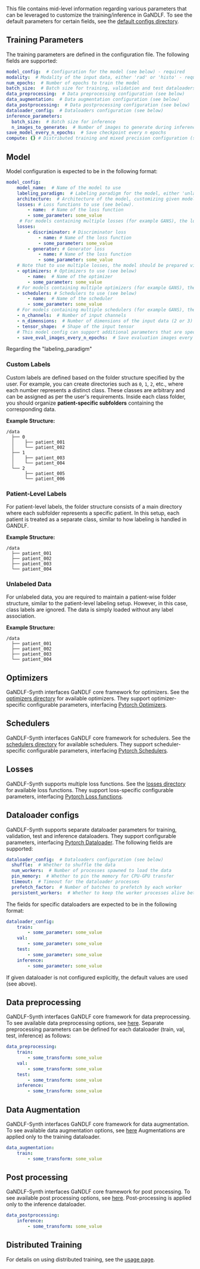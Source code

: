 
This file contains mid-level information regarding various parameters that can be leveraged to customize the training/inference in GaNDLF. To see the default parameters for certain fields, see the [default configs directory]("https://github.com/mlcommons/GaNDLF-Synth/blob/main/gandlf_synth/parameter_defaults/").


## Training Parameters
The training parameters are defined in the configuration file. The following fields are supported:
```yaml
model_config:  # Configuration for the model (see below) - required
modality:  # Modality of the input data, either 'rad' or 'histo' - required
num_epochs:  # Number of epochs to train the model
batch_size:  # Batch size for training, validation and test dataloaders
data_preprocessing:  # Data preprocessing configuration (see below)
data_augmentation:  # Data augmentation configuration (see below)
data_postprocessing:  # Data postprocessing configuration (see below)
dataloader_config:  # Dataloaders configuration (see below)
inference_parameters:
  batch_size:  # Batch size for inference
  n_images_to_generate:  # Number of images to generate during inference, unused in image-to-image models that require input images. This field can be a single value or a dictionary containing the number of images to generate for each class, for example {"1": 10, "2": 20}.
save_model_every_n_epochs:  # Save checkpoint every n epochs
compute: {} # Distributed training and mixed precision configuration (see below)
```

## Model
Model configuration is expected to be in the following format:
```yaml
model_config:
    model_name:  # Name of the model to use
    labeling_paradigm:  # Labeling paradigm for the model, either 'unlabeled', 'patient', or 'custom'. Read further down for clarification on these three.
    architecture:  # Architecture of the model, customizing given model. Specifics are defined in the config of the given model.
    losses: # Loss functions to use (see below).
        - name:  # Name of the loss function
        - some_parameter: some_value
     # For models containing multiple losses (for example GANS), the losses are expected to be in the following format:
    losses:
        - discriminator: # Discriminator loss
            - name: # Name of the loss function
            - some_parameter: some_value
        - generator: # Generator loss
            - name: # Name of the loss function
            - some_parameter: some_value
    # Note that to use multiple losses, the model should be prepared via config to handle it via certain subloss name.
    - optimizers: # Optimizers to use (see below)
        - name:  # Name of the optimizer
        - some_parameter: some_value
    # For models containing multiple optimizers (for example GANS), the optimizers can be defined as losses above.
    - schedulers: # Schedulers to use (see below)
        - name:  # Name of the scheduler
        - some_parameter: some_value
    # For models containing multiple schedulers (for example GANS), the schedulers can be defined as losses above.
    - n_channels:  # Number of input channels
    - n_dimensions:  # Number of dimensions of the input data (2 or 3)
    - tensor_shape:  # Shape of the input tensor
    # This model config can support additional parameters that are specific to the model, for example:
    - save_eval_images_every_n_epochs:  # Save evaluation images every n epochs, useful to assess training progress of generative models. Implemented in i.e. DCGAN.
```
Regarding the "labeling_paradigm"
### Custom Labels

Custom labels are defined based on the folder structure specified by the user. For example, you can create directories such as `0`, `1`, `2`, etc., where each number represents a distinct class. These classes are arbitrary and can be assigned as per the user's requirements. Inside each class folder, you should organize **patient-specific subfolders** containing the corresponding data.

**Example Structure:**
```plaintext
/data
  ├── 0
  │    ├── patient_001
  │    └── patient_002
  ├── 1
  │    ├── patient_003
  │    └── patient_004
  └── 2
       ├── patient_005
       └── patient_006
```
### Patient-Level Labels

For patient-level labels, the folder structure consists of a main directory where each subfolder represents a specific patient. In this setup, each patient is treated as a separate class, similar to how labeling is handled in GANDLF.

**Example Structure:**
```plaintext
/data
  ├── patient_001
  ├── patient_002
  ├── patient_003
  └── patient_004
```

### Unlabeled Data

For unlabeled data, you are required to maintain a patient-wise folder structure, similar to the patient-level labeling setup. However, in this case, class labels are ignored. The data is simply loaded without any label association.

**Example Structure:**
```plaintext
/data
  ├── patient_001
  ├── patient_002
  ├── patient_003
  └── patient_004
```


## Optimizers
GaNDLF-Synth interfaces GaNDLF core framework for optimizers. See the [optimizers directory](https://github.com/mlcommons/GaNDLF/blob/master/GANDLF/optimizers/__init__.py) for available optimizers. They support optimizer-specific configurable parameters, interfacing [Pytorch Optimizers](https://pytorch.org/docs/stable/optim.html).

## Schedulers
GaNDLF-Synth interfaces GaNDLF core framework for schedulers. See the [schedulers directory](https://github.com/mlcommons/GaNDLF/blob/master/GANDLF/schedulers/__init__.py) for available schedulers. They support scheduler-specific configurable parameters, interfacing [Pytorch Schedulers](https://pytorch.org/docs/stable/optim.html).

## Losses
GaNDLF-Synth supports multiple loss functions. See the [losses directory](https://github.com/mlcommons/GaNDLF-Synth/blob/main/gandlf_synth/losses/__init__.py) for available loss functions. They support loss-specific configurable parameters, interfacing [Pytorch Loss functions](https://pytorch.org/docs/stable/nn.html#loss-functions).

## Dataloader configs
GaNDLF-Synth supports separate dataloader parameters for training, validation, test and inference dataloaders. They support configurable parameters, interfacing [Pytorch Dataloader](https://pytorch.org/docs/stable/data.html). The following fields are supported:
```yaml
dataloader_config:  # Dataloaders configuration (see below)
  shuffle:  # Whether to shuffle the data
  num_workers:  # Number of processes spawned to load the data
  pin_memory:  # Whether to pin the memory for CPU-GPU transfer
  timeout:  # Timeout for the dataloader processes
  prefetch_factor:  # Number of batches to prefetch by each worker
  persistent_workers:  # Whether to keep the worker processes alive between epochs
```
The fields for specific dataloaders are expected to be in the following format:
```yaml
dataloader_config:
    train:
        - some_parameter: some_value
    val:
        - some_parameter: some_value
    test:
        - some_parameter: some_value
    inference:
        - some_parameter: some_value
```
If given dataloader is not configured explicitly, the default values are used (see above).

## Data preprocessing
GaNDLF-Synth interfaces GaNDLF core framework for data preprocessing. To see available data preprocessing options, see [here](https://github.com/mlcommons/GaNDLF/blob/master/GANDLF/data/preprocessing/__init__.py).
Separate preprocessing parameters can be defined for each dataloader (train, val, test, inference) as follows:
```yaml
data_preprocessing:
    train:
        - some_transform: some_value
    val:
        - some_transform: some_value
    test:
        - some_transform: some_value
    inference:
        - some_transform: some_value
```

## Data Augmentation
GaNDLF-Synth interfaces GaNDLF core framework for data augmentation. To see available data augmentation options, see [here](https://github.com/mlcommons/GaNDLF/blob/master/GANDLF/data/augmentation/__init__.py) Augmentations are applied only to the training dataloader. 
```yaml
data_augmentation:
    train:
        - some_transform: some_value
```


## Post processing
GaNDLF-Synth interfaces GaNDLF core framework for post processing. To see available post processing options, see [here](https://github.com/mlcommons/GaNDLF/blob/master/GANDLF/data/post_process/__init__.py). Post-processing is applied only to the inference dataloader.
```yaml
data_postprocessing:
    inference:
        - some_transform: some_value
```

## Distributed Training
For detalis on using distributed training, see the [usage page](./usage.md#parallelize-the-training-and-inference).


